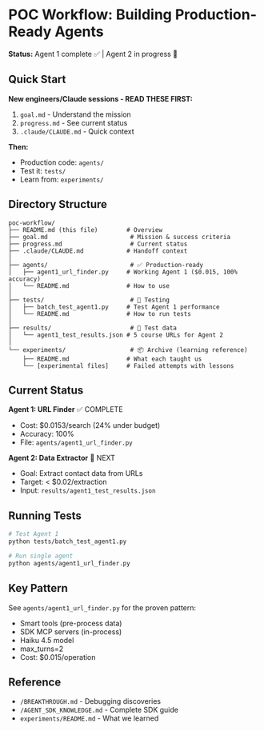# POC Workflow: Building Production-Ready Agents

**Status:** Agent 1 complete ✅ | Agent 2 in progress 🔄

## Quick Start

**New engineers/Claude sessions - READ THESE FIRST:**
1. `goal.md` - Understand the mission
2. `progress.md` - See current status
3. `.claude/CLAUDE.md` - Quick context

**Then:**
- Production code: `agents/`
- Test it: `tests/`
- Learn from: `experiments/`

## Directory Structure

```
poc-workflow/
├── README.md (this file)        # Overview
├── goal.md                       # Mission & success criteria
├── progress.md                   # Current status
├── .claude/CLAUDE.md            # Handoff context
│
├── agents/                       # ✅ Production-ready
│   ├── agent1_url_finder.py     # Working Agent 1 ($0.015, 100% accuracy)
│   └── README.md                # How to use
│
├── tests/                        # 🧪 Testing
│   ├── batch_test_agent1.py     # Test Agent 1 performance
│   └── README.md                # How to run tests
│
├── results/                      # 💾 Test data
│   └── agent1_test_results.json # 5 course URLs for Agent 2
│
└── experiments/                  # 📦 Archive (learning reference)
    ├── README.md                # What each taught us
    └── [experimental files]     # Failed attempts with lessons
```

## Current Status

**Agent 1: URL Finder** ✅ COMPLETE
- Cost: $0.0153/search (24% under budget)
- Accuracy: 100%
- File: `agents/agent1_url_finder.py`

**Agent 2: Data Extractor** 🔄 NEXT
- Goal: Extract contact data from URLs
- Target: < $0.02/extraction
- Input: `results/agent1_test_results.json`

## Running Tests

```bash
# Test Agent 1
python tests/batch_test_agent1.py

# Run single agent
python agents/agent1_url_finder.py
```

## Key Pattern

See `agents/agent1_url_finder.py` for the proven pattern:
- Smart tools (pre-process data)
- SDK MCP servers (in-process)
- Haiku 4.5 model
- max_turns=2
- Cost: $0.015/operation

## Reference

- `/BREAKTHROUGH.md` - Debugging discoveries
- `/AGENT_SDK_KNOWLEDGE.md` - Complete SDK guide
- `experiments/README.md` - What we learned
